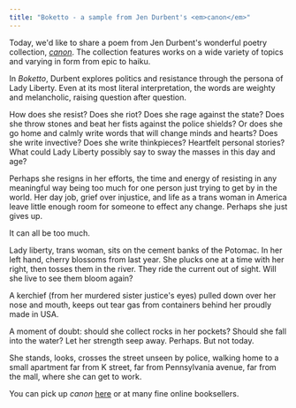 ```yaml
---
title: "Boketto - a sample from Jen Durbent's <em>canon</em>"
---
```


Today, we'd like to share a poem from Jen Durbent's wonderful poetry collection, [*canon*](/canon). The collection features works on a wide variety of topics and varying in form from epic to haiku.

<!--more-->

In *Boketto*, Durbent explores politics and resistance through the persona of Lady Liberty. Even at its most literal interpretation, the words are weighty and melancholic, raising question after question.

How does she resist? Does she riot? Does she rage against the state? Does she throw stones and beat her fists against the police shields? Or does she go home and calmly write words that will change minds and hearts? Does she write invective? Does she write thinkpieces? Heartfelt personal stories? What could Lady Liberty possibly say to sway the masses in this day and age?

Perhaps she resigns in her efforts, the time and energy of resisting in any meaningful way being too much for one person just trying to get by in the world. Her day job, grief over injustice, and life as a trans woman in America leave little enough room for someone to effect any change. Perhaps she just gives up.

It can all be too much.

<div class="verse">Lady liberty, trans woman,
sits on the cement banks of the Potomac.
In her left hand, cherry blossoms
from last year. She plucks one at a time
with her right, then tosses them
in the river. They ride the current
out of sight. Will she live to see
them bloom again?

A kerchief (from her murdered
sister justice's eyes)
pulled down over her nose and mouth,
keeps out tear gas from
containers behind her proudly made in USA.

A moment of doubt: should
she collect rocks in her pockets? Should
she fall into the water? Let her strength
seep away. Perhaps. But not today.

She stands, looks, crosses the street
unseen by police, walking home
to a small apartment far from K street,
far from Pennsylvania avenue,
far from the mall,
where she can get to work.</div>

You can pick up *canon* [here](/canon) or at many fine online booksellers.
